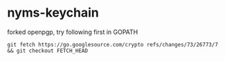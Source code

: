 # nyms-keychain

forked openpgp, try following first in GOPATH

`git fetch https://go.googlesource.com/crypto refs/changes/73/26773/7 && git checkout FETCH_HEAD`
